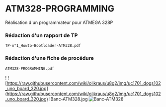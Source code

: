 # ATM328-PROGRAMMING
Réalisation d'un programmateur pour ATMEGA 328P

### Rédaction d'un rapport de TP
``TP-n°1_Howto-Bootloader-ATM328.pdf
``
### Rédaction d'une fiche de procédure
``ATM328-PROGRAMMING.pdf
``


!
![https://raw.githubusercontent.com/wiki/olikraus/u8g2/img/uc1701_dogs102_uno_board_320.jpg](https://raw.githubusercontent.com/wiki/olikraus/u8g2/img/uc1701_dogs102_uno_board_320.jpg) 
!Banc-ATM328.jpg
![Banc-ATM328](https://github.com/alaingerardduperche/ATM328-PROGRAMMING/assets/143628430/a3517737-c990-4fa5-8a90-53ffb9dbe516)
